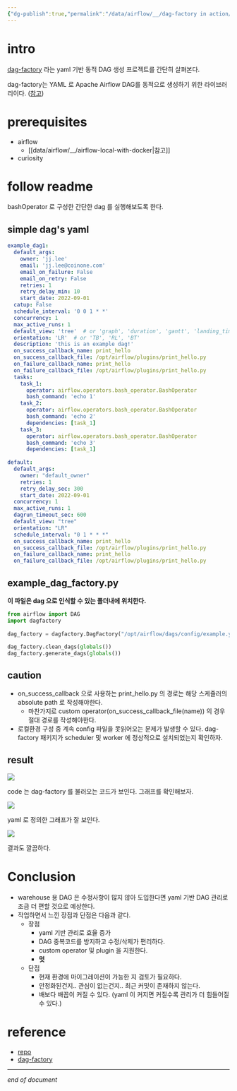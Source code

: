 ```yaml
---
{"dg-publish":true,"permalink":"/data/airflow/__/dag-factory in action/","created":"","updated":""}
---
```



# intro
[dag-factory](https://github.com/ajbosco/dag-factory) 라는 yaml 기반 동적 DAG 생성 프로젝트를 간단히 살펴본다.

dag-factory는 YAML 로 Apache Airflow DAG를 동적으로 생성하기 위한 라이브러리이다. ([참고](https://github.com/ajbosco/dag-factory#dag-factory))



# prerequisites
- airflow
	- [[data/airflow/__/airflow-local-with-docker\|참고]]
- curiosity

# follow readme
bashOperator 로 구성한 간단한 dag 를 실행해보도록 한다.

## simple dag's yaml
```yaml
example_dag1:  
  default_args:  
    owner: 'jj.lee'  
    email: 'jj.lee@coinone.com'  
    email_on_failure: False  
    email_on_retry: False  
    retries: 1  
    retry_delay_min: 10  
    start_date: 2022-09-01  
  catup: False  
  schedule_interval: '0 0 1 * *'  
  concurrency: 1  
  max_active_runs: 1  
  default_view: 'tree'  # or 'graph', 'duration', 'gantt', 'landing_times'  
  orientation: 'LR'  # or 'TB', 'RL', 'BT'  
  description: 'this is an example dag!'  
  on_success_callback_name: print_hello  
  on_success_callback_file: /opt/airflow/plugins/print_hello.py  
  on_failure_callback_name: print_hello  
  on_failure_callback_file: /opt/airflow/plugins/print_hello.py  
  tasks:  
    task_1:  
      operator: airflow.operators.bash_operator.BashOperator  
      bash_command: 'echo 1'  
    task_2:  
      operator: airflow.operators.bash_operator.BashOperator  
      bash_command: 'echo 2'  
      dependencies: [task_1]  
    task_3:  
      operator: airflow.operators.bash_operator.BashOperator  
      bash_command: 'echo 3'  
      dependencies: [task_1]  
  
default:  
  default_args:  
    owner: "default_owner"  
    retries: 1  
    retry_delay_sec: 300  
    start_date: 2022-09-01  
  concurrency: 1  
  max_active_runs: 1  
  dagrun_timeout_sec: 600  
  default_view: "tree"  
  orientation: "LR"  
  schedule_interval: "0 1 * * *"  
  on_success_callback_name: print_hello  
  on_success_callback_file: /opt/airflow/plugins/print_hello.py  
  on_failure_callback_name: print_hello  
  on_failure_callback_file: /opt/airflow/plugins/print_hello.py
```

## example_dag_factory.py
**이 파일은 dag 으로 인식할 수 있는 폴더내에 위치한다.**

```python
from airflow import DAG  
import dagfactory  
  
dag_factory = dagfactory.DagFactory("/opt/airflow/dags/config/example.yml")  
  
dag_factory.clean_dags(globals())  
dag_factory.generate_dags(globals())
```

## caution
- on_success_callback 으로 사용하는 print_hello.py 의 경로는 해당 스케쥴러의 absolute path 로 작성해야한다.
	- 마찬가지로 custom operator(on_success_callback_file(name)) 의 경우 절대 경로를 작성해야한다.
- 로컬환경 구성 중 계속 config 파일을 못읽어오는 문제가 발생할 수 있다. dag-factory 패키지가 scheduler 및 worker 에 정상적으로 설치되었는지 확인하자.

## result
![](https://i.imgur.com/aXaSucv.png)

code 는 dag-factory 를 불러오는 코드가 보인다.
그래프를 확인해보자.

![](https://i.imgur.com/qLQbPPs.png)

yaml 로 정의한 그래프가 잘 보인다.

![](https://i.imgur.com/hwhUK3z.png)

결과도 깔끔하다.

# Conclusion
- warehouse 용 DAG 은 수정사항이 많지 않아 도입한다면 yaml 기반 DAG 관리로 조금 더 편할 것으로 예상한다.
- 작업하면서 느낀 장점과 단점은 다음과 같다.
	- 장점
		- yaml 기반 관리로 효율 증가
		- DAG 중복코드를 방지하고 수정/삭제가 편리하다.
		- custom operator 및 plugin 을 지원한다.
		- **멋**
	- 단점
		- 현재 환경에 마이그레이션이 가능한 지 검토가 필요하다.
		- 안정화된건지.. 관심이 없는건지.. 최근 커밋이 존재하지 않는다.
		- 배보다 배꼽이 커질 수 있다. (yaml 이 커지면 커질수록 관리가 더 힘들어질 수 있다.)

# reference
- [repo](https://github.com/ajbosco/dag-factory#dag-factory)
- [dag-factory​](https://docs.astronomer.io/learn/dynamically-generating-dags#dag-factory "Direct link to dag-factory")

---
*end of document*